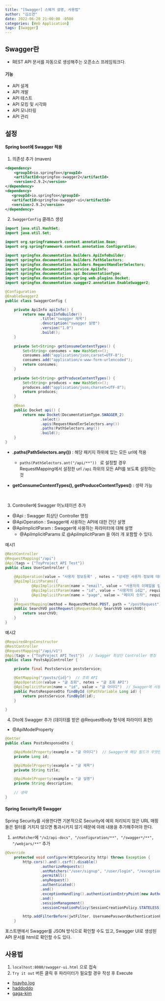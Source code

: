 ```yaml
---
title: "[Swagger] 스웨거 설명, 사용법"
author: "김소연"
date: 2022-06-20 21:00:00 -0500
categories: [Web Application]
tags: [Swagger]
---
```




## Swagger란

- REST API 문서를 자동으로 생성해주는 오픈소스 프레임워크다.



#### 기능

- API 설계
- API 개발
- API 테스트
- API 모킹 및 시각화
- API 모니터링
- API 관리





## 설정

#### Spring boot에 Swagger 적용

1. 의존성 추가 (maven)

```xml
<dependency>
	<groupId>io.springfox</groupId>
	<artifactId>springfox-swagger2</artifactId>
	<version>2.9.2</version>
</dependency>
<dependency>
   <groupId>io.springfox</groupId>
   <artifactId>springfox-swagger-ui</artifactId>
   <version>2.9.2</version>
</dependency>
```



2. `SwaggerConfig` 클래스 생성

```java
import java.util.HashSet;
import java.util.Set;

import org.springframework.context.annotation.Bean;
import org.springframework.context.annotation.Configuration;

import springfox.documentation.builders.ApiInfoBuilder;
import springfox.documentation.builders.PathSelectors;
import springfox.documentation.builders.RequestHandlerSelectors;
import springfox.documentation.service.ApiInfo;
import springfox.documentation.spi.DocumentationType;
import springfox.documentation.spring.web.plugins.Docket;
import springfox.documentation.swagger2.annotation.EnableSwagger2;

@Configuration
@EnableSwagger2
public class SwaggerConfig {

  	private ApiInfo apiInfo() {
    	return new ApiInfoBuilder()
          		.title("swagger 제목")
          		.description("swagger 설명")
          		.version("1.0")
          		.build();
  	}
  
  	private Set<String> getConsumeContentTypes() {
    	Set<String> consumes = new HashSet<>();
      	consumes.add("application/json;carset=UTF-8");
      	consumes.add("application/x-www-form-urlencoded");
      	return consumes;
  	}
  
  	private Set<String> getProduceContentTypes() {
    	Set<String> produces = new HashSet<>();
      	produces.add("application/json;charset=UTF-8");
      	return produces;
  	}
  
  	@Bean
	public Docket api() {
        return new Docket(DocumentationType.SWAGGER_2)
                .select()
                .apis(RequestHandlerSelectors.any())
                .paths(PathSelectors.any())
                .build();
    }
}
```

- **.paths(PathSelectors.any())** : 해당 패키지 하위에 있는 모든 url에 적용
  -  `paths(PathSelectors.ant("/api/**")) ` 로 설정할 경우 RequestMapping에서 설정한 url `/api` 하위의 모든 API를 보도록 설정하는 것

- **getConsumeContentTypes(), getProduceContentTypes()** : 생략 가능

  ​



3. Controller에 Swagger 어노테이션 추가

- @Api : Swagger 최상단 Controller 명칭
- @ApiOperation : Swagger에 사용하는 API에 대한 간단 설명
- @ApiImplicitParam : Swagger에 사용하는 파라미터에 대해 설명
  - @ApiImplicitParams 로 @ApiImplicitParam 을 여러 개 포함할 수 있다.

예시1

```java
@RestController
@RequestMapping("/api")
@Api(tags = {"ToyProject API Test"})
public class UserController {
  
  	@ApiOperation(value = "사용자 정보등록" , notes = "상세한 사용자 정보에 대해서 출력한다.")
    @ApiImplicitParams({
            @ApiImplicitParam(name = "email", value = "사용자의 이메일을 입력한다", required = false, dataType = "SearchVO", paramType = "string", defaultValue = ""),
            @ApiImplicitParam(name = "id", value = "사용자의 id값", required = false, dataType = "SearchVO", paramType = "string", defaultValue = ""),
            @ApiImplicitParam(name = "page", value = "페이지 숫자", required = false, dataType = "SearchVO", paramType = "int", defaultValue = ""),
    })
    @RequestMapping(method = RequestMethod.POST, path = "/postRequest")
    public SearchVO postRequest(@RequestBody SearchVO searchVO){
        return searchVO;
    }
}
```

예시2

```java
@RequiredArgsConstructor
@RestController
@RequestMapping("/api/v1")
@Api(tags = {"ToyProject API Test"})  // Swagger 최상단 Controller 명칭
public class PostsApiController {

    private final PostsService postsService;

    @GetMapping("/posts/{id}")  // 조회 API
    @ApiOperation(value = "글 조회", notes = "글 조회 API")
    @ApiImplicitParam(name = "id", value = "글 아이디")  // Swagger에 사용하는 파라미터에 대해 설명
    public PostsResponseDto findById (@PathVariable Long id) {
        return postsService.findById(id);
    }
  
}
```



4. Dto에 Swagger 추가 (데이터를 받은 @RequestBody 형식에 파라미터 표현)

- @ApiModelProperty

```java
@Getter
public class PostsResponseDto {

    @ApiModelProperty(example = "글 아이디")  // Swagger에 해당 필드가 무엇인지 나타냄
    private Long id;

    @ApiModelProperty(example = "글 제목")
    private String title;

    @ApiModelProperty(example = "글 설명")
    private String description;
    
    // 생략
}
```



#### Spring Security와 Swagger

Spring Security를 사용한다면 기본적으로 Security에 예외 처리되지 않은 URL 매핑들은 필터를 거치지 않으면 통과시키지 않기 때문에 아래 내용을 추가해주어야 한다.

1. `antMatcher`에 `"/v2/api-docs", "/configuration/**", "/swagger*/**", "/webjars/**"` 추가

```java
@Override
    protected void configure(HttpSecurity http) throws Exception {
        http.cors().and().csrf().disable()
                .authorizeRequests()
                .antMatchers("/user/signup", "/user/login", "/exception/**","/item/**", "/v2/api-docs", "/configuration/**", "/swagger*/**", "/webjars/**")
                .permitAll()
                .anyRequest()
                .authenticated()
                .and()
                .exceptionHandling().authenticationEntryPoint(new AuthenticationExceptionHandler())
                .and()
                .sessionManagement()
                .sessionCreationPolicy(SessionCreationPolicy.STATELESS);

        http.addFilterBefore(jwtFilter, UsernamePasswordAuthenticationFilter.class);
    }
```

포스트맨에서 Swagger를 JSON 방식으로 확인할 수도 있고, Swagger UI로 생성된 API 문서를 html로 확인할 수도 있다.



## 사용법

1. `localhost:8080/swagger-ui.html` 으로 접속
2. `Try it out` 버튼 클릭 후 파라미터가 필요할 경우 작성 후 Execute





- [hsayho.log](https://velog.io/@seho100/Spring-boot%EC%97%90-Swagger-%EC%A0%81%EC%9A%A9%ED%95%98%EA%B8%B0Maven)
- [haddoddo](https://haddoddo.tistory.com/entry/Spring-Boot-STS-%EC%8A%A4%ED%94%84%EB%A7%81%EB%B6%80%ED%8A%B8%EC%97%90-swagger-%EC%97%B0%EB%8F%99-%EB%B0%8F-%EC%82%AC%EC%9A%A9%EB%B2%95)
- [gaga-kim](https://gaga-kim.tistory.com/entry/Spring-Boot-Swagger%EB%A5%BC-%ED%99%9C%EC%9A%A9%ED%95%9C-API-%EB%AC%B8%EC%84%9C-%EC%9E%90%EB%8F%99%ED%99%94)